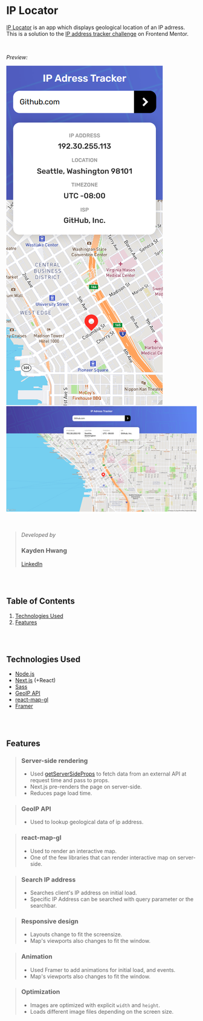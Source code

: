 # IP Locator

[IP Locator](https://ip-locator-kayden.vercel.app) is an app which displays geological location of an IP adrress. <br/>
This is a solution to the [IP address tracker challenge](https://www.frontendmentor.io/challenges/ip-address-tracker-I8-0yYAH0) on Frontend Mentor.

<br/>

*Preview:*

![Preview - Portrait](https://raw.githubusercontent.com/JoonsubHwang/ip-locator/main/preivew-portrait.png)
![Preview - Landscape](https://raw.githubusercontent.com/JoonsubHwang/ip-locator/main/preivew-landscape.png)

<br/>

> *Developed by*
> ### Kayden Hwang <br/>
> [LinkedIn](https://www.linkedin.com/in/kayden-hwang-43639419b/)

<br/><br/>



## Table of Contents
1. [Technologies Used](#Technologies-Used)
2. [Features](#Features)

<br/><br/>



## Technologies Used
- [Node.js](https://nodejs.org/en/)
- [Next.js](https://nextjs.org/) (+React)
- [Sass](https://sass-lang.com/)
- [GeoIP API](https://geo.ipify.org/)
- [react-map-gl](https://github.com/visgl/react-map-gl)
- [Framer](https://www.framer.com/)

<br/><br/>


<h2>Features</h2>


> ### Server-side rendering
> - Used [getServerSideProps](https://nextjs.org/docs/basic-features/data-fetching/get-server-side-props) to fetch data from an external API at request time and pass to props.
> - Next.js pre-renders the page on server-side.
> - Reduces page load time.


> ### GeoIP API
> - Used to lookup geological data of ip address.


> ### react-map-gl
> - Used to render an interactive map.
> - One of the few libraries that can render interactive map on server-side.


> ### Search IP address
> - Searches client's IP address on initial load.
> - Specific IP Address can be searched with query parameter or the searchbar.


> ### Responsive design
> - Layouts change to fit the screensize.
> - Map's viewports also changes to fit the window.


> ### Animation
> - Used Framer to add animations for initial load, and events.
> - Map's viewports also changes to fit the window.


> ### Optimization
> - Images are optimized with explicit `width` and `height`.
> - Loads different image files depending on the screen size.


<br/><br/>

<br/><br/>
